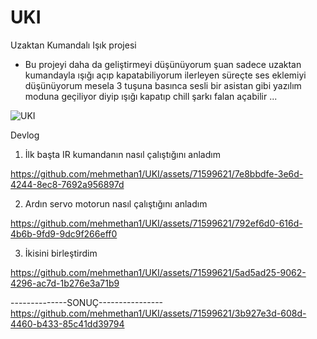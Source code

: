 # UKI
Uzaktan Kumandalı Işık projesi
 - Bu projeyi daha da geliştirmeyi düşünüyorum şuan sadece uzaktan kumandayla ışığı açıp kapatabiliyorum ilerleyen süreçte ses eklemiyi düşünüyorum mesela 3 tuşuna basınca sesli bir asistan gibi yazılım moduna geçiliyor diyip ışığı kapatıp chill şarkı falan açabilir ...

![UKI](https://github.com/mehmethan1/UKI/assets/71599621/8b9e0419-01b3-4029-aca6-f2cee051b0de)


Devlog

1. İlk başta IR kumandanın nasıl çalıştığını anladım


https://github.com/mehmethan1/UKI/assets/71599621/7e8bbdfe-3e6d-4244-8ec8-7692a956897d


2. Ardın servo motorun nasıl çalıştığını anladım

 
https://github.com/mehmethan1/UKI/assets/71599621/792ef6d0-616d-4b6b-9fd9-9dc9f266eff0


3. İkisini birleştirdim


https://github.com/mehmethan1/UKI/assets/71599621/5ad5ad25-9062-4296-ac7d-1b276e3a71b9

--------------SONUÇ----------------
https://github.com/mehmethan1/UKI/assets/71599621/3b927e3d-608d-4460-b433-85c41dd39794
